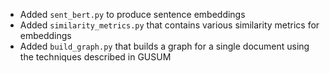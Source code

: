 - Added `sent_bert.py` to produce sentence embeddings
- Added `similarity_metrics.py` that contains various similarity metrics for embeddings
- Added `build_graph.py` that builds a graph for a single document using the techniques 
described in GUSUM